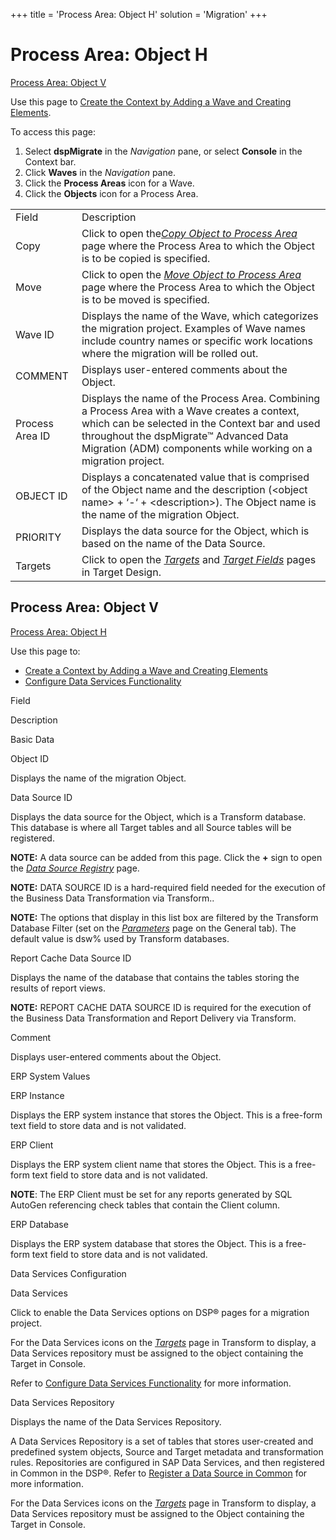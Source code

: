 +++
title = 'Process Area: Object H'
solution = 'Migration'
+++

# Process Area: Object H

[Process Area: Object V](#Process_Area_Object_V)

<div class="use">

Use this page to [Create the Context by Adding a Wave and Creating
Elements](../Use_Cases/Add_a_Wave_and_Create_Elements.htm).

</div>

To access this page:

1.  Select <span style="font-weight: bold;">dspMigrate</span> in the
    <span style="font-style: italic;">Navigation</span> pane, or select
    <span style="font-weight: bold;">Console</span> in the Context bar.
2.  Click <span style="font-weight: bold;">Waves</span> in the
    <span style="font-style: italic;">Navigation</span> pane.
3.  Click the <span style="font-weight: bold;">Process Areas</span> icon
    for a Wave.
4.  Click the <span style="font-weight: bold;">Objects</span> icon for a
    Process
Area.

|                 |                                                                                                                                                                                                                                                                  |
| --------------- | ---------------------------------------------------------------------------------------------------------------------------------------------------------------------------------------------------------------------------------------------------------------- |
| Field           | Description                                                                                                                                                                                                                                                      |
| Copy            | Click to open the<span style="font-style: italic;">[Copy Object to Process Area](Copy_Object_to_Process_Area.htm)</span> page where the Process Area to which the Object is to be copied is specified.                                                           |
| Move            | Click to open the *[Move Object to Process Area](Move_Object_to_Process_Area.htm)* page where the Process Area to which the Object is to be moved is specified.                                                                                                  |
| Wave ID         | Displays the name of the Wave, which categorizes the migration project. Examples of Wave names include country names or specific work locations where the migration will be rolled out.                                                                          |
| COMMENT         | Displays user-entered comments about the Object.                                                                                                                                                                                                                 |
| Process Area ID | Displays the name of the Process Area. Combining a Process Area with a Wave creates a context, which can be selected in the Context bar and used throughout the dspMigrate™ Advanced Data Migration (ADM) components while working on a migration project.       |
| OBJECT ID       | Displays a concatenated value that is comprised of the Object name and the description (\<object name\> + ‘-‘ + \<description\>). The Object name is the name of the migration Object.                                                                           |
| PRIORITY        | Displays the data source for the Object, which is based on the name of the Data Source.                                                                                                                                                                          |
| Targets         | Click to open the <span style="font-style: italic;">[Targets](../../Design/Page_Desc/Targets_H_Design.htm)</span> and <span style="font-style: italic;">[Target Fields](../../Design/Page_Desc/Target_Fields_H_Target_Design.htm)</span> pages in Target Design. |

## <span id="Process_Area_Object_V"></span>Process Area: Object V

[Process Area: Object H](#Process_Area:_Object_H)

<div class="use">

Use this page to:

  - [Create a Context by Adding a Wave and Creating
    Elements](../Use_Cases/Add_a_Wave_and_Create_Elements.htm)
  - [Configure Data Services
    Functionality](../Config/Configure_Data_Services_Functionality.htm)

</div>

Field

Description

Basic Data

Object ID

Displays the name of the migration Object.

Data Source ID

Displays the data source for the Object, which is a Transform database.
This database is where all Target tables and all Source tables will be
registered.

**NOTE:** A data source can be added from this page. Click the **+**
sign to open the *[Data Source
Registry](../../../Platform/Common/Page_Desc/Data_Source_Registry_H.htm)*
page.

**NOTE:** DATA SOURCE ID is a hard-required field needed for the
execution of the Business Data Transformation via Transform..

**NOTE:** The options that display in this list box are filtered by the
Transform Database Filter (set on the *[Parameters](Parameters.htm)*
page on the General tab). The default value is dsw% used by Transform
databases.

Report Cache Data Source ID

Displays the name of the database that contains the tables storing the
results of report views.

**NOTE:** REPORT CACHE DATA SOURCE ID is required for the execution of
the Business Data Transformation and Report Delivery via Transform.

Comment

Displays user-entered comments about the Object.

ERP System Values

ERP Instance

Displays the ERP system instance that stores the Object. This is a
free-form text field to store data and is not validated.

ERP Client

Displays the ERP system client name that stores the Object. This is a
free-form text field to store data and is not validated.

**NOTE**: The ERP Client must be set for any reports generated by SQL
AutoGen referencing check tables that contain the Client column.

ERP Database

Displays the ERP system database that stores the Object. This is a
free-form text field to store data and is not validated.

Data Services Configuration

Data Services

Click to enable the Data Services options on DSP® pages for a migration
project.

For the Data Services icons on the
*[Targets](../../Transform/Page_Desc/Targets_H.htm)* page in Transform
to display, a Data Services repository must be assigned to the object
containing the Target in Console.

Refer to [Configure Data Services
Functionality](../Config/Configure_Data_Services_Functionality.htm) for
more information.

Data Services Repository

Displays the name of the Data Services Repository.

A Data Services Repository is a set of tables that stores user-created
and predefined system objects, Source and Target metadata and
transformation rules. Repositories are configured in SAP Data Services,
and then registered in Common in the DSP®. Refer to [Register a Data
Source in
Common](../../../Platform/Common/Use_Cases/Register_a_Data_Source_in_Common.htm)
for more information.

For the Data Services icons on the
*[Targets](../../Transform/Page_Desc/Targets_H.htm)* page in Transform
to display, a Data Services repository must be assigned to the Object
containing the Target in Console.

